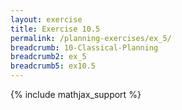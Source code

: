 ```yaml
---
layout: exercise
title: Exercise 10.5
permalink: /planning-exercises/ex_5/
breadcrumb: 10-Classical-Planning
breadcrumb2: ex_5
breadcrumb5: ex10.5
---
```


{% include mathjax_support %}

